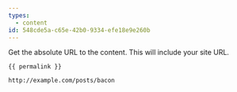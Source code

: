 ```yaml
---
types:
  - content
id: 548cde5a-c65e-42b0-9334-efe18e9e260b
---
```

Get the absolute URL to the content. This will include your site URL.

```
{{ permalink }}
```

``` .language-output
http://example.com/posts/bacon
```
